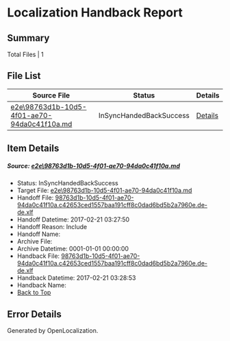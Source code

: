 # <a name='report-top'></a> Localization Handback Report

## Summary
 Total Files | 1

## File List
 Source File | Status | Details 
 ----------- | ------ | ------- 
 [e2e\98763d1b-10d5-4f01-ae70-94da0c41f10a.md](https://github.com/OpenLocalizationTestOrg/ol-test4/blob/8913825a72ce1c7f6cc15ecb15d282a7f746ef15/e2e/98763d1b-10d5-4f01-ae70-94da0c41f10a.md) | InSyncHandedBackSuccess | [Details](#c8b043ca938050ee59706381605653a807cd46e64)

## Item Details
##### <a name='c8b043ca938050ee59706381605653a807cd46e64'></a> Source: [e2e\98763d1b-10d5-4f01-ae70-94da0c41f10a.md](https://github.com/OpenLocalizationTestOrg/ol-test4/blob/8913825a72ce1c7f6cc15ecb15d282a7f746ef15/e2e/98763d1b-10d5-4f01-ae70-94da0c41f10a.md)
* Status: InSyncHandedBackSuccess
* Target File: [e2e\98763d1b-10d5-4f01-ae70-94da0c41f10a.md](https://github.com/OpenLocalizationTestOrg/ol-test4-dede/blob/4b38e4a1925e1e838448a836c8b8187ffe4b2dd8/e2e/98763d1b-10d5-4f01-ae70-94da0c41f10a.md)
* Handoff File: [98763d1b-10d5-4f01-ae70-94da0c41f10a.c42653ced1557baa191cff8c0dad6bd5b2a7960e.de-de.xlf](https://github.com/OpenLocalizationTestOrg/ol-test4-handoff/blob/1830d5b8a890d189f739d44df553f33cd3f0e516/ol-handoff/OpenLocalizationTestOrg/ol-test4-dede/xinjiang/ht/98763d1b-10d5-4f01-ae70-94da0c41f10a.c42653ced1557baa191cff8c0dad6bd5b2a7960e.de-de.xlf)
* Handoff Datetime: 2017-02-21 03:27:50
* Handoff Reason: Include
* Handoff Name: 
* Archive File: 
* Archive Datetime: 0001-01-01 00:00:00
* Handback File: [98763d1b-10d5-4f01-ae70-94da0c41f10a.c42653ced1557baa191cff8c0dad6bd5b2a7960e.de-de.xlf](https://github.com/OpenLocalizationTestOrg/ol-test4-handback/blob/e8fcfc0dfe4e1b64b740dc8d5a58d480de8d2bb3/ol-handback/OpenLocalizationTestOrg/ol-test4-dede/xinjiang/ht/98763d1b-10d5-4f01-ae70-94da0c41f10a.c42653ced1557baa191cff8c0dad6bd5b2a7960e.de-de.xlf)
* Handback Datetime: 2017-02-21 03:28:53
* Handback Name: 
* [Back to Top](#report-top)


## Error Details

Generated by OpenLocalization.
